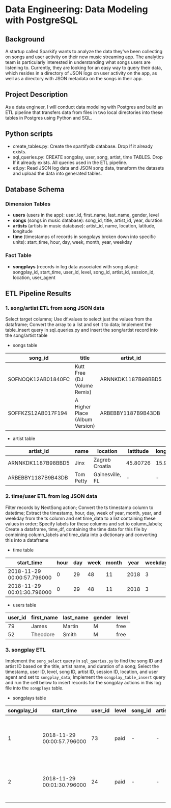 # Data Engineering: Data Modeling with PostgreSQL

## Background
A startup called Sparkify wants to analyze the data they've been collecting on songs and user activity on their new music streaming app. The analytics team is particularly interested in understanding what songs users are listening to. Currently, they are looking for an easy way to query their data, which resides in a directory of JSON logs on user activity on the app, as well as a directory with JSON metadata on the songs in their app.

## Project Description
As a data engineer, I will conduct data modeling with Postgres and build an ETL pipeline that transfers data from files in two local directories into these tables in Postgres using Python and SQL. 

## Python scripts

- create_tables.py: Create the spartifydb database. Drop If it already exists. 
- sql_queries.py: CREATE songplay, user, song, artist, time TABLES. Drop If it already exists. All queries used in the ETL pipeline.
- etl.py: Read JSON log data and JSON song data, transform the datasets and upload the data into generated tables.

## Database Schema
### Dimension Tables
- **users**  (users in the app): 
user_id, first_name, last_name, gender, level
- **songs**  (songs in music database): 
song_id, title, artist_id, year, duration
- **artists**  (artists in music database): 
artist_id, name, location, latitude, longitude
- **time** (timestamps of records in songplays broken down into specific units): 
start_time, hour, day, week, month, year, weekday

### Fact Table
- **songplays** (records in log data associated with song plays):  
songplay_id, start_time, user_id, level, song_id, artist_id, session_id, location, user_agent




## ETL Pipeline Results


### 1. song/artist ETL from song JSON data 

Select target columns; Use df.values to select just the values from the dataframe; Convert the array to a list and set it to data; Implement the table_insert query in sql_queries.py and insert the song/artist record into the song/artist table


- songs table

| song_id            | title                          | artist_id          | year | duration  |
|--------------------|--------------------------------|--------------------|------|-----------|
| SOFNOQK12AB01840FC | Kutt Free (DJ Volume Remix)    | ARNNKDK1187B98BBD5 | -    | 407.37914 |
| SOFFKZS12AB017F194 | A Higher Place (Album Version) | ARBEBBY1187B9B43DB | 1994 | 236.17261 |

- artist table

| artist_id          | name      | location        | lattitude | longitude |
|--------------------|-----------|-----------------|-----------|-----------|
| ARNNKDK1187B98BBD5 | Jinx      | Zagreb Croatia  | 45.80726  | 15.9676   |
| ARBEBBY1187B9B43DB | Tom Petty | Gainesville, FL | -         | -         |


### 2. time/user ETL from log JSON data
Filter records by NextSong action; Convert the ts timestamp column to datetime; Extract the timestamp, hour, day, week of year, month, year, and weekday from the ts column and set time_data to a list containing these values in order; Specify labels for these columns and set to column_labels; Create a dataframe, time_df, containing the time data for this file by combining column_labels and time_data into a dictionary and converting this into a dataframe



- time table

| start_time                 | hour | day | week | month | year | weekday |
|----------------------------|------|-----|------|-------|------|---------|
| 2018-11-29 00:00:57.796000 | 0    | 29  | 48   | 11    | 2018 | 3       |
| 2018-11-29 00:01:30.796000 | 0    | 29  | 48   | 11    | 2018 | 3       |


- users table

| user_id | first_name | last_name | gender | level |
|---------|------------|-----------|--------|-------|
| 79      | James      | Martin    | M      | free  |
| 52      | Theodore   | Smith     | M      | free  |

### 3. songplay ETL 
Implement the `song_select` query in `sql_queries.py` to find the song ID and artist ID based on the title, artist name, and duration of a song; Select the timestamp, user ID, level, song ID, artist ID, session ID, location, and user agent and set to `songplay_data`; Implement the `songplay_table_insert` query and run the cell below to insert records for the songplay actions in this log file into the `songplays` table.

- songplays table

| songplay_id | start_time                 | user_id | level | song_id | artist_id | session_id | location                            | user_agent                                                                                                              |
|-------------|----------------------------|---------|-------|---------|-----------|------------|-------------------------------------|-------------------------------------------------------------------------------------------------------------------------|
| 1           | 2018-11-29 00:00:57.796000 | 73      | paid  | -       | -         | 954        | Tampa-St. Petersburg-Clearwater, FL | "Mozilla/5.0 (Macintosh; Intel Mac OS X 10_9_4) AppleWebKit/537.78.2 (KHTML, like Gecko) Version/7.0.6 Safari/537.78.2" |
| 2           | 2018-11-29 00:01:30.796000 | 24      | paid  | -       | -         | 984        | Lake Havasu City-Kingman, AZ        | "Mozilla/5.0 (Windows NT 6.1; WOW64) AppleWebKit/537.36 (KHTML, like Gecko) Chrome/36.0.1985.125 Safari/537.36"         |

